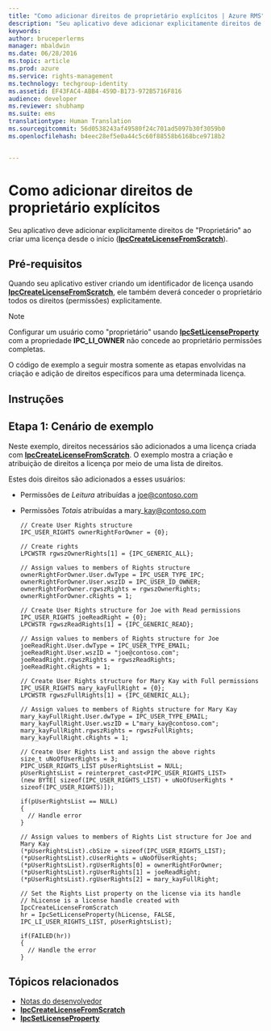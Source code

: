 ```yaml
---
title: "Como adicionar direitos de proprietário explícitos | Azure RMS"
description: "Seu aplicativo deve adicionar explicitamente direitos de \"Proprietário\" ao criar uma licença do zero."
keywords: 
author: bruceperlerms
manager: mbaldwin
ms.date: 06/28/2016
ms.topic: article
ms.prod: azure
ms.service: rights-management
ms.technology: techgroup-identity
ms.assetid: EF43FAC4-ABB4-459D-B173-972B5716F816
audience: developer
ms.reviewer: shubhamp
ms.suite: ems
translationtype: Human Translation
ms.sourcegitcommit: 56d0538243af49580f24c701ad5097b30f3059b0
ms.openlocfilehash: b4eec28ef5e0a44c5c60f88558b6168bce9718b2


---
```


# Como adicionar direitos de proprietário explícitos

Seu aplicativo deve adicionar explicitamente direitos de "Proprietário" ao criar uma licença desde o início ([**IpcCreateLicenseFromScratch**](/rights-management/sdk/2.1/api/win/functions#msipc_ipccreatelicensefromscratch)).

## Pré-requisitos

Quando seu aplicativo estiver criando um identificador de licença usando [**IpcCreateLicenseFromScratch**](/rights-management/sdk/2.1/api/win/functions#msipc_ipccreatelicensefromscratch), ele também deverá conceder o proprietário todos os direitos (permissões) explicitamente.

>[!NOTE] 
> Configurar um usuário como "proprietário" usando [**IpcSetLicenseProperty**](/rights-management/sdk/2.1/api/win/functions#msipc_ipcsetlicenseproperty) com a propriedade **IPC\_LI\_OWNER** não concede ao proprietário permissões completas.

O código de exemplo a seguir mostra somente as etapas envolvidas na criação e adição de direitos específicos para uma determinada licença.

## Instruções
 
## Etapa 1: Cenário de exemplo

Neste exemplo, direitos necessários são adicionados a uma licença criada com [**IpcCreateLicenseFromScratch**](/rights-management/sdk/2.1/api/win/functions#msipc_ipccreatelicensefromscratch). O exemplo mostra a criação e atribuição de direitos a licença por meio de uma lista de direitos.

Estes dois direitos são adicionados a esses usuários:

-   Permissões de *Leitura* atribuídas a joe@contoso.com
-   Permissões *Totais* atribuídas a mary\_kay@contoso.com

        // Create User Rights structure
        IPC_USER_RIGHTS ownerRightForOwner = {0};

        // Create rights
        LPCWSTR rgwszOwnerRights[1] = {IPC_GENERIC_ALL};

        // Assign values to members of Rights structure
        ownerRightForOwner.User.dwType = IPC_USER_TYPE_IPC;
        ownerRightForOwner.User.wszID = IPC_USER_ID_OWNER;
        ownerRightForOwner.rgwszRights = rgwszOwnerRights;
        ownerRightForOwner.cRights = 1;

        // Create User Rights structure for Joe with Read permissions
        IPC_USER_RIGHTS joeReadRight = {0};
        LPCWSTR rgwszReadRights[1] = {IPC_GENERIC_READ};

        // Assign values to members of Rights structure for Joe
        joeReadRight.User.dwType = IPC_USER_TYPE_EMAIL;
        joeReadRight.User.wszID = "joe@contoso.com";
        joeReadRight.rgwszRights = rgwszReadRights;
        joeReadRight.cRights = 1;

        // Create User Rights structure for Mary Kay with Full permissions
        IPC_USER_RIGHTS mary_kayFullRight = {0};
        LPCWSTR rgwszFullRights[1] = {IPC_GENERIC_ALL};

        // Assign values to members of Rights structure for Mary Kay
        mary_kayFullRight.User.dwType = IPC_USER_TYPE_EMAIL;
        mary_kayFullRight.User.wszID = L"mary_kay@contoso.com";
        mary_kayFullRight.rgwszRights = rgwszFullRights;
        mary_kayFullRight.cRights = 1;

        // Create User Rights List and assign the above rights
        size_t uNoOfUserRights = 3;
        PIPC_USER_RIGHTS_LIST pUserRightsList = NULL;
        pUserRightsList = reinterpret_cast<PIPC_USER_RIGHTS_LIST>
        (new BYTE[ sizeof(IPC_USER_RIGHTS_LIST) + uNoOfUserRights * sizeof(IPC_USER_RIGHTS)]);

        if(pUserRightsList == NULL)
        {
          // Handle error
        }

        // Assign values to members of Rights List structure for Joe and Mary Kay
        (*pUserRightsList).cbSize = sizeof(IPC_USER_RIGHTS_LIST);
        (*pUserRightsList).cUserRights = uNoOfUserRights;
        (*pUserRightsList).rgUserRights[0] = ownerRightForOwner;
        (*pUserRightsList).rgUserRights[1] = joeReadRight;
        (*pUserRightsList).rgUserRights[2] = mary_kayFullRight;

        // Set the Rights List property on the license via its handle
        // hLicense is a license handle created with IpcCreateLicenseFromScratch
        hr = IpcSetLicenseProperty(hLicense, FALSE, IPC_LI_USER_RIGHTS_LIST, pUserRightsList);

        if(FAILED(hr))
        {
          // Handle the error
        }



## Tópicos relacionados

* [Notas do desenvolvedor](developer-notes.md)
* [**IpcCreateLicenseFromScratch**](/rights-management/sdk/2.1/api/win/functions#msipc_ipccreatelicensefromscratch)
* [**IpcSetLicenseProperty**](/rights-management/sdk/2.1/api/win/functions#msipc_ipcsetlicenseproperty)
 

 



<!--HONumber=Jun16_HO4-->


